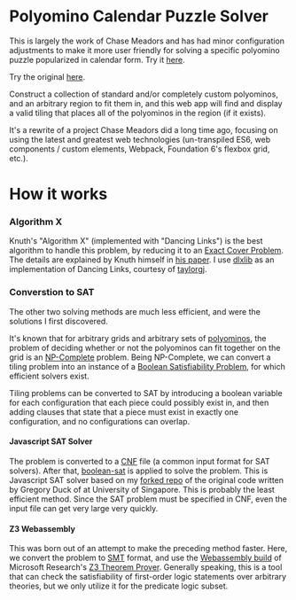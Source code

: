 # Polyomino Calendar Puzzle Solver

This is largely the work of Chase Meadors and has had minor configuration adjustments to make it more user friendly for solving a specific polyomino puzzle popularized in calendar form.
Try it [here](https://martynguyen.github.io/polyomino-solver).

Try the original [here](https://cemulate.github.io/polyomino-solver).

Construct a collection of standard and/or completely custom polyominos, and an arbitrary region to fit them in, and this web app will find and display a valid tiling that places all of the polyominos in the region (if it exists).

It's a rewrite of a project Chase Meadors did a long time ago, focusing on using the latest and greatest web technologies (un-transpiled ES6, web components / custom elements, Webpack, Foundation 6's flexbox grid, etc.).

# How it works

### Algorithm X

Knuth's "Algorithm X" (implemented with "Dancing Links") is the best algorithm to handle this problem, by reducing it to an [Exact Cover Problem](https://en.wikipedia.org/wiki/Exact_cover).
The details are explained by Knuth himself in [his paper](https://arxiv.org/abs/cs/0011047).
I use [dlxlib](https://github.com/taylorjg/dlxlibjs/blob/master/src/dlx.js) as an implementation of Dancing Links, courtesy of [taylorgj](https://github.com/taylorjg).


### Converstion to SAT

The other two solving methods are much less efficient, and were the solutions I first discovered.

It's known that for arbitrary grids and arbitrary sets of [polyominos](https://en.wikipedia.org/wiki/Polyomino), the problem of deciding whether or not the polyominos can fit together on the grid is an [NP-Complete](https://en.wikipedia.org/wiki/NP-completeness) problem. Being NP-Complete, we can convert a tiling problem into an instance of a [Boolean Satisfiability Problem](https://en.wikipedia.org/wiki/Boolean_satisfiability_problem), for which efficient solvers exist.

Tiling problems can be converted to SAT by introducing a boolean variable for each configuration that each piece could possibly exist in, and then adding clauses that state that a piece must exist in exactly one configuration, and no configurations can overlap.

#### Javascript SAT Solver

The problem is converted to a [CNF](https://en.wikipedia.org/wiki/Conjunctive_normal_form) file (a common input format for SAT solvers).
After that, [boolean-sat](https://www.npmjs.com/package/boolean-sat) is applied to solve the problem.
This is Javascript SAT solver based on my [forked repo](https://github.com/cemulate/SAT.js) of the original code written by Gregory Duck of at University of Singapore.
This is probably the least efficient method.
Since the SAT problem must be specified in CNF, even the input file can get very large very quickly.

#### Z3 Webassembly

This was born out of an attempt to make the preceding method faster.
Here, we convert the problem to [SMT](http://smtlib.cs.uiowa.edu/)
 format, and use the [Webassembly build](https://github.com/cpitclaudel/z3.wasm) of Microsoft Research's [Z3 Theorem Prover](https://github.com/Z3Prover/z3).
 Generally speaking, this is a tool that can check the satisfiability of first-order logic statements over arbitrary theories, but we only utilize it for the predicate logic subset.
